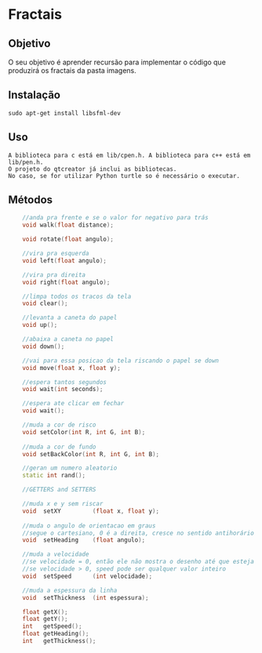 # Fractais

## Objetivo

O seu objetivo é aprender recursão para implementar o código que produzirá os fractais da pasta imagens. 

## Instalação

    sudo apt-get install libsfml-dev

## Uso

    A biblioteca para c está em lib/cpen.h. A biblioteca para c++ está em lib/pen.h.
    O projeto do qtcreator já inclui as bibliotecas.
	No caso, se for utilizar Python turtle so é necessário o executar.

## Métodos

```c++
    //anda pra frente e se o valor for negativo para trás
    void walk(float distance);

    void rotate(float angulo);

    //vira pra esquerda
    void left(float angulo);

    //vira pra direita
    void right(float angulo);

    //limpa todos os tracos da tela
    void clear();

    //levanta a caneta do papel
    void up();

    //abaixa a caneta no papel
    void down();

    //vai para essa posicao da tela riscando o papel se down
    void move(float x, float y);

    //espera tantos segundos
    void wait(int seconds);

    //espera ate clicar em fechar
    void wait();

    //muda a cor de risco
    void setColor(int R, int G, int B);
    
    //muda a cor de fundo
    void setBackColor(int R, int G, int B);

    //geran um numero aleatorio
    static int rand();

    //GETTERS and SETTERS

    //muda x e y sem riscar
    void  setXY         (float x, float y);
    
    //muda o angulo de orientacao em graus
    //segue o cartesiano, 0 é a direita, cresce no sentido antihorário
    void  setHeading    (float angulo);    

    //muda a velocidade
    //se velocidade = 0, então ele não mostra o desenho até que esteja terminado
    //se velocidade > 0, speed pode ser qualquer valor inteiro
    void  setSpeed      (int velocidade);

    //muda a espessura da linha
    void  setThickness  (int espessura);

    float getX();        
    float getY();
    int   getSpeed();
    float getHeading();
    int   getThickness();
```

